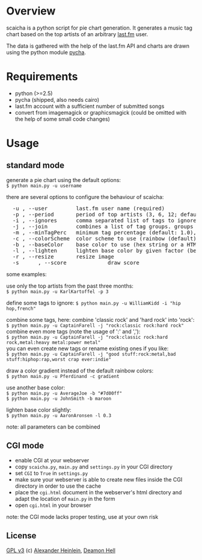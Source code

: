 # Overview

scaicha is a python script for pie chart generation. It generates a music
tag chart based on the top artists of an arbitrary [last.fm](http://last.fm) user.

The data is gathered with the help of the last.fm API and charts are drawn
using the python module [pycha](http://bitbucket.org/lgs/pycha/).


# Requirements
- python (>=2.5)
- pycha (shipped, also needs cairo)
- last.fm account with a sufficient number of submitted songs
- convert from imagemagick or graphicsmagick (could be omitted with the help of some small code changes)


# Usage

## standard mode
generate a pie chart using the default options:  
`$ python main.py -u username`

there are several options to configure the behaviour of scaicha:
<pre>
  -u <arg>, --user <arg>        last.fm user name (required)
  -p <arg>, --period <arg>      period of top artists (3, 6, 12; default: overall)
  -i <arg>, --ignores <arg>     comma separated list of tags to ignore, e.g. "hip hop,rap"
  -j <arg>, --join <arg>        combines a list of tag groups. groups are separated by commas, tags by colon
  -m <arg>, --minTagPerc <arg>  minimum tag percentage (default: 1.0), less occuring tags will be merged into other tags
  -c <arg>, --colorScheme <arg> color scheme to use (rainbow (default) or gradient)
  -b <arg>, --baseColor <arg>   base color to use (hex string or a HTML 4.0 color name)
  -l <arg>, --lighten <arg>     lighten base color by given factor (between 0.0 and 1.0)
  -r <arg>, --resize <arg>      resize image
  -s      , --score             draw score
</pre>


some examples:

use only the top artists from the past three months:  
`$ python main.py -u KarlKartoffel -p 3`

define some tags to ignore:
`$ python main.py -u WilliamKidd -i "hip hop,french"`

combine some tags, here: combine 'classic rock' and 'hard rock' into 'rock':  
`$ python main.py -u CaptainFarell -j "rock:classic rock:hard rock"`  
combine even more tags (note the usage of ':' and ','):  
`$ python main.py -u CaptainFarell -j "rock:classic rock:hard rock,metal:heavy metal:power metal"`  
you can even create new tags or rename existing ones if you like:  
`$ python main.py -u CaptainFarell -j "good stuff:rock:metal,bad stuff:hiphop:rap,worst crap ever:indie"`

draw a color gradient instead of the default rainbow colors:  
`$ python main.py -u Pferdinand -c gradient`

use another base color:  
`$ python main.py -u AverageJoe -b "#7d00ff"`  
`$ python main.py -u JohnSmith -b maroon`

lighten base color slightly:  
`$ python main.py -u AaronAronsen -l 0.3`

note: all parameters can be combined


## CGI mode
- enable CGI at your webserver
- copy `scaicha.py`, `main.py` and `settings.py` in your CGI directory
- set `CGI` to `True` in `settings.py`
- make sure your webserver is able to create new files inside the CGI directory in order to use the cache
- place the `cgi.html` document in the webserver's html directory and adapt the location of `main.py` in the form
- open `cgi.html` in your browser

note: the CGI mode lacks proper testing, use at your own risk


## License
[GPL v3](http://www.gnu.org/licenses/gpl.html)
(c) [Alexander Heinlein](http://choerbaert.org), [Deamon Hell](http://www.last.fm/user/Daemon_Hell)